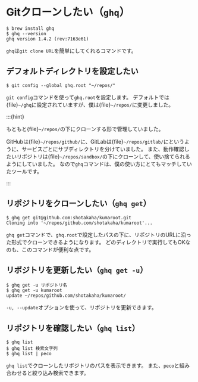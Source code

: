# Gitクローンしたい（``ghq``）

```console
$ brew install ghq
$ ghq --version
ghq version 1.4.2 (rev:7163e61)
```

``ghq``は``git clone URL``を簡単にしてくれるコマンドです。

## デフォルトディレクトリを設定したい

```console
$ git config --global ghq.root "~/repos/"
```

``git config``コマンドを使って``ghq.root``を設定します。
デフォルトでは{file}`~/ghq`に設定されていますが、僕は{file}`~/repos/`に変更しました。

:::{hint}

もともと{file}`~/repos/`の下にクローンする形で管理していました。

GitHubは{file}`~/repos/github/`に、GitLabは{file}`~/repos/gitlab/`にというように、サービスごとにサブディレクトリを分けていました。
また、動作確認したいリポジトリは{file}`~/repos/sandbox/`の下にクローンして、使い捨てられるようにしていました。
なので``ghq``コマンドは、僕の使い方にとてもマッチしていたツールです。

:::

## リポジトリをクローンしたい（``ghq get``）

```console
$ ghq get git@github.com:shotakaha/kumaroot.git
Cloning into '~/repos/github.com/shotakaha/kumaroot'...
```

``ghq get``コマンドで、``ghq.root``で設定したパスの下に、リポジトリのURLに沿った形式でクローンできるようになります。
どのディレクトリで実行してもOKなのも、このコマンドが便利な点です。

## リポジトリを更新したい（``ghq get -u``）

```console
$ ghq get -u リポジトリ名
$ ghq get -u kumaroot
update ~/repos/github.com/shotakaha/kumaroot/
```

``-u, --update``オプションを使って、リポジトリを更新できます。

## リポジトリを確認したい（``ghq list``）

```console
$ ghq list
$ ghq list 検索文字列
$ ghq list | peco
```

``ghq list``でクローンしたリポジトリのパスを表示できます。
また、``peco``と組み合わせると絞り込み検索できます。
